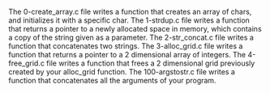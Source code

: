 The 0-create_array.c file writes a function that  creates an array of chars, and initializes it with a specific char.
The 1-strdup.c file writes a function that returns a pointer to a newly allocated space in memory, which contains a copy of the string given as a parameter.
The 2-str_concat.c file writes a function that  concatenates two strings.
The 3-alloc_grid.c file writes a function that  returns a pointer to a 2 dimensional array of integers.
The 4-free_grid.c file writes a function that frees a 2 dimensional grid previously created by your alloc_grid function.
The 100-argstostr.c file writes a function that concatenates all the arguments of your program.
